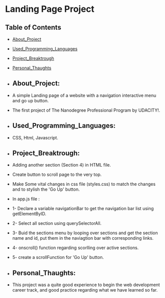 # Landing Page Project

## Table of Contents

* [About_Project](#About_Project)
* [Used_Programming_Languages](#Used_Programming_Languages)
* [Project_Breaktrough](#Project_Breaktrough)
* [Personal_Thaughts](#Personal_Thaughts)
 
* ## About_Project:
* A simple Landing page of a website with a navigation interactive menu and go up button.
* The first project of The Nanodegree Professional Program by UDACITY!.
 
* ## Used_Programming_Languages:
* CSS, Html, Javascript.

* ## Project_Breaktrough:
* Adding another section (Section 4) in HTML file.
* Create button to scroll page to the very top.
* Make Some vital changes in css file (styles.css) to match the changes and to stylish the 'Go Up' button.
* In app.js file :
*   1- Declare a variable navigationBar to get the navigation bar list using getElementByID.
*   2- Select all section using querySelectorAll.
*   3- Buid the sections menu by looping over sections and get the section name and id,  put them in the naviagtion bar with corresponding links.
*   4- onscroll() function regarding scorlling over active sections.
*   5- create a scrollFunction for 'Go Up' button.

* ## Personal_Thaughts:
* This project was a quite good experience to begin the web development career track, and good practice regarding what we have learned so far.
      





